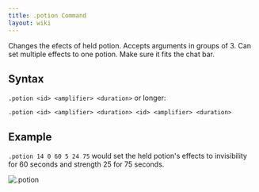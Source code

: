 ```yaml
---
title: .potion Command
layout: wiki
---
```

Changes the efects of held potion. Accepts arguments in groups of 3. Can set multiple effects to one potion. Make sure it fits the chat bar.

## Syntax
`.potion <id> <amplifier> <duration>`
or longer:

`.potion <id> <amplifier> <duration> <id> <amplifier> <duration>`

## Example
`.potion 14 0 60 5 24 75` would set the held potion's effects to invisibility for 60 seconds and strength 25 for 75 seconds.

![.potion](https://cloud.githubusercontent.com/assets/11584045/8901300/74b61982-3450-11e5-9f3a-0a69402c380c.jpg)

